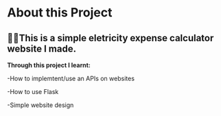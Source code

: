 <h1>About this Project <br/>
  
<h2>👨‍💻This is a simple eletricity expense calculator website I made.</h2>
  
<b>Through this project I learnt: </b>
  
<a>-How to implemtent/use an APIs on websites</a>

<a>-How to use Flask</a>

<a>-Simple website design</a>


